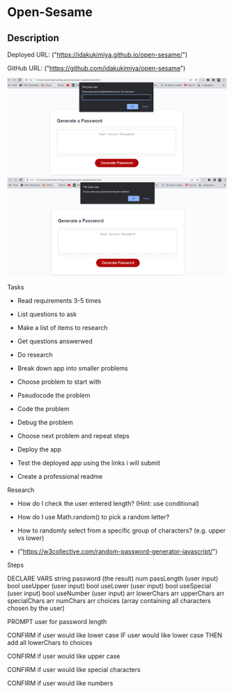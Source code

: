 # Open-Sesame

## Description

Deployed URL: ("https://idakukimiya.github.io/open-sesame/")

GitHub URL: ("https://github.com/idakukimiya/open-sesame")

![alt text](assets/image/screenshotOS.cbc1.png)
![alt text](assets/image/screenshotOS.cbc2.png)

Tasks

* Read requirements 3-5 times

* List questions to ask

* Make a list of items to research

* Get questions answerwed

* Do research

* Break down app into smaller problems

* Choose problem to start with

* Pseudocode the problem

* Code the problem

* Debug the problem

* Choose next problem and repeat steps

* Deploy the app

* Test the deployed app using the links i will submit

* Create a professional readme

Research

* How do I check the user entered length? (Hint: use conditional)

* How do I use Math.random() to pick a random letter?

* How to randomly select from a specific group of characters? (e.g. upper vs lower)

* ("https://w3collective.com/random-password-generator-javascript/")

Steps

DECLARE VARS
string password (the result)
num passLength (user input)
bool useUpper (user input)
bool useLower (user input)
bool useSpecial (user input)
bool useNumber (user input)
arr lowerChars
arr upperChars
arr specialChars
arr numChars
arr choices (array containing all characters chosen by the user)

PROMPT user for password length

CONFIRM if user
would like lower case
IF user would like lower case
THEN add all lowerChars to choices

CONFIRM if user would like upper case

CONFIRM if user would like special characters

CONFIRM if user would like numbers
